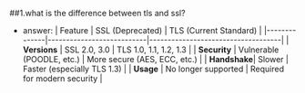 ##1.what is the difference between tls and ssl?
- answer: | Feature       | SSL (Deprecated)           | TLS (Current Standard)              |
|--------------|---------------------------|------------------------------------|
| **Versions** | SSL 2.0, 3.0              | TLS 1.0, 1.1, 1.2, 1.3             |
| **Security** | Vulnerable (POODLE, etc.) | More secure (AES, ECC, etc.)        |
| **Handshake**| Slower                    | Faster (especially TLS 1.3)         |
| **Usage**    | No longer supported       | Required for modern security        |
